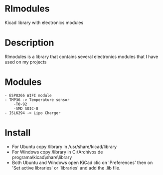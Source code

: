 # RImodules
Kicad library with electronics modules

# Description
RImodules is a library that contains several electronics modules that I have used on my projects

# Modules
	- ESP8266 WIFI module
	- TMP36	-> Temperature sensor
		-TO-92
		-SMD SOIC-8
	- ISL6294 -> Lipo Charger

# Install
- For Ubuntu copy /library in  /usr/share/kicad/library
- For Windows copy /library in C:\Archivos de programa\kicad\share\library
- Both Ubuntu and Windows open KiCad clic on 'Preferences' then on 'Set active libraries' or 'libraries' and add the .lib file.
